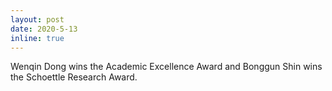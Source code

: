 ```yaml
---
layout: post
date: 2020-5-13
inline: true
---
```


Wenqin Dong wins the Academic
Excellence Award and Bonggun Shin wins the  Schoettle Research Award.